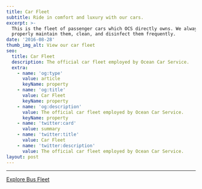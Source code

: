 ```yaml
---
title: Car Fleet
subtitle: Ride in comfort and luxury with our cars.
excerpt: >-
  This is the fleet of passenger cars which OCS directly owns. We always
  properly maintain them, clean, and disinfect them frequently.
date: '2016-08-28'
thumb_img_alt: View our car fleet
seo:
  title: Car Fleet
  description: The official car fleet employed by Ocean Car Service.
  extra:
    - name: 'og:type'
      value: article
      keyName: property
    - name: 'og:title'
      value: Car Fleet
      keyName: property
    - name: 'og:description'
      value: The official car fleet employed by Ocean Car Service.
      keyName: property
    - name: 'twitter:card'
      value: summary
    - name: 'twitter:title'
      value: Car Fleet
    - name: 'twitter:description'
      value: The official car fleet employed by Ocean Car Service.
layout: post
---
```


<div class="Sirv">
<div data-src="https://blazed.sirv.com/RTM/oceancarservice.com/fleet/Car__Silver.jpg"></div>
<div data-src="https://blazed.sirv.com/RTM/oceancarservice.com/fleet/Car__Black.jpg"></div>
<div data-src="https://blazed.sirv.com/RTM/oceancarservice.com/fleet/Car__Silver2.jpg"></div>
</div>

---

<div class="center">
<a href="/fleet/bus">Explore Bus Fleet</a>
</div>